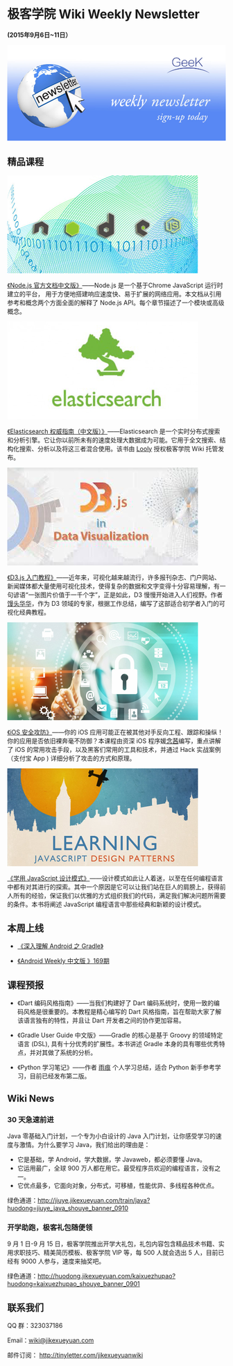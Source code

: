 # 极客学院 Wiki Weekly Newsletter  
 
**(2015年9月6日~11日）**

![newsletterlogo](images/newsletter-banner.jpg) 

## 精品课程

![](images/nodejs.jpg)

[《Node.js 官方文档中文版》](http://wiki.jikexueyuan.com/project/nodejs/)——Node.js 是一个基于Chrome JavaScript 运行时建立的平台， 用于方便地搭建响应速度快、易于扩展的网络应用。本文档从引用参考和概念两个方面全面的解释了 Node.js API。每个章节描述了一个模块或高级概念。

![](images/elasticsearch.jpg)

[《Elasticsearch 权威指南（中文版）》](http://wiki.jikexueyuan.com/project/elasticsearch-definitive-guide-cn/)——Elasticsearch 是一个实时分布式搜索和分析引擎。它让你以前所未有的速度处理大数据成为可能。它用于全文搜索、结构化搜索、分析以及将这三者混合使用。该书由 [Looly](http://www.xiaoleilu.com/) 授权极客学院 Wiki 托管发布。

![](images/d3js.jpg)

[《D3.js 入门教程》](http://wiki.jikexueyuan.com/project/d3wiki/)——近年来，可视化越来越流行，许多报刊杂志、门户网站、新闻媒体都大量使用可视化技术，使得复杂的数据和文字变得十分容易理解，有一句谚语“一张图片价值于一千个字”，正是如此，D3 慢慢开始进入人们视野。作者[馒头华华](http://blog.csdn.net/lzhlzz)，作为 D3 领域的专家，根据工作总结，编写了这部适合初学者入门的可视化经典教程。

![](images/ios-security.jpg)

[《iOS 安全攻防》](http://wiki.jikexueyuan.com/project/ios-security-defense/)——你的 iOS 应用可能正在被其他对手反向工程、跟踪和操纵！你的应用是否依旧裸奔毫不防御？本课程由资深 iOS 程序媛[念茜](http://blog.csdn.net/yiyaaixuexi)编写，重点讲解了 iOS 的常用攻击手段，以及黑客们常用的工具和技术，并通过 Hack 实战案例（支付宝 App ) 详细分析了攻击的方式和原理。

![](images/learningjsd.jpg)

[《学用 JavaScript 设计模式》](http://wiki.jikexueyuan.com/project/javascript-design-patterns/)——设计模式如此让人着迷，以至在任何编程语言中都有对其进行的探索。其中一个原因是它可以让我们站在巨人的肩膀上，获得前人所有的经验，保证我们以优雅的方式组织我们的代码，满足我们解决问题所需要的条件。本书将阐述 JavaScript 编程语言中那些经典和新颖的设计模式。

## 本周上线

- [《深入理解 Android 之 Gradle》](http://wiki.jikexueyuan.com/project/deep-android-gradle/)

- [《Android Weekly 中文版 》169期](http://wiki.jikexueyuan.com/project/android-weekly/issue-169/index.html)

## 课程预报

- 《Dart 编码风格指南》——当我们构建好了 Dart 编码系统时，使用一致的编码风格是很重要的。本教程是精心编写的 Dart 风格指南，旨在帮助大家了解该语言独有的特性，并且让 Dart 开发者之间的协作更加容易。

- 《Gradle User Guide 中文版》——Gradle 的核心是基于 Groovy 的领域特定语言 (DSL), 具有十分优秀的扩展性。本书讲述 Gradle 本身的具有哪些优秀特点，并对其做了系统的分析。

- 《Python 学习笔记》——作者 [雨痕](https://github.com/qyuhen) 个人学习总结，适合 Python 新手参考学习，目前已经发布第二版。

## Wiki News

### 30 天急速前进

Java 零基础入门计划，一个专为小白设计的 Java 入门计划，让你感受学习的速度与激情。为什么要学习 Java，我们给出的理由是：

- 它是基础，学 Android，学大数据，学 Javaweb，都必须要懂 Java。
- 它运用最广，全球 900 万人都在用它。最受程序员欢迎的编程语言，没有之一。
- 它优点最多，它面向对象，分布式，可移植，性能优异、多线程各种优点。

绿色通道：<http://jiuye.jikexueyuan.com/train/java?huodong=jiuye_java_shouye_banner_0910>

### 开学助跑，极客礼包随便领

9 月 1 日-9 月 15 日，极客学院推出开学大礼包，礼包内容包含精品技术书籍、实用求职技巧、精美简历模板、极客学院 VIP 等，每 500 人就会选出 5 人，目前已经有 9000 人参与，速度来抽奖吧。

绿色通道：<http://huodong.jikexueyuan.com/kaixuezhupao?huodong=kaixuezhupao_shouye_banner_0901>

## 联系我们

QQ 群：323037186

Email：wiki@jikexueyuan.com

邮件订阅： <http://tinyletter.com/jikexueyuanwiki>